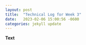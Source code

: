 ```yaml
---
layout: post
title:  "Technical Log for Week 3"
date:   2023-02-06 15:00:56 -0600
categories: jekyll update
---
```



**Text**
